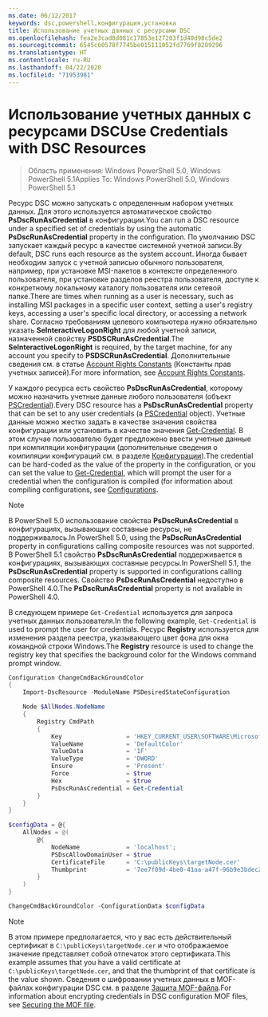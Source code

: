 ```yaml
---
ms.date: 06/12/2017
keywords: dsc,powershell,конфигурация,установка
title: Использование учетных данных с ресурсами DSC
ms.openlocfilehash: fea2e3cad8d081c17853e127203f1d40d98c5de2
ms.sourcegitcommit: 6545c60578f7745be015111052fd7769f8289296
ms.translationtype: HT
ms.contentlocale: ru-RU
ms.lasthandoff: 04/22/2020
ms.locfileid: "71953981"
---
```

# <a name="use-credentials-with-dsc-resources"></a><span data-ttu-id="633ce-103">Использование учетных данных с ресурсами DSC</span><span class="sxs-lookup"><span data-stu-id="633ce-103">Use Credentials with DSC Resources</span></span>

> <span data-ttu-id="633ce-104">Область применения: Windows PowerShell 5.0, Windows PowerShell 5.1</span><span class="sxs-lookup"><span data-stu-id="633ce-104">Applies To: Windows PowerShell 5.0, Windows PowerShell 5.1</span></span>

<span data-ttu-id="633ce-105">Ресурс DSC можно запускать с определенным набором учетных данных. Для этого используется автоматическое свойство **PsDscRunAsCredential** в конфигурации.</span><span class="sxs-lookup"><span data-stu-id="633ce-105">You can run a DSC resource under a specified set of credentials by using the automatic **PsDscRunAsCredential** property in the configuration.</span></span> <span data-ttu-id="633ce-106">По умолчанию DSC запускает каждый ресурс в качестве системной учетной записи.</span><span class="sxs-lookup"><span data-stu-id="633ce-106">By default, DSC runs each resource as the system account.</span></span> <span data-ttu-id="633ce-107">Иногда бывает необходим запуск с учетной записью обычного пользователя, например, при установке MSI-пакетов в контексте определенного пользователя, при установке разделов реестра пользователя, доступе к конкретному локальному каталогу пользователя или сетевой папке.</span><span class="sxs-lookup"><span data-stu-id="633ce-107">There are times when running as a user is necessary, such as installing MSI packages in a specific user context, setting a user's registry keys, accessing a user's specific local directory, or accessing a network share.</span></span> <span data-ttu-id="633ce-108">Согласно требованиям целевого компьютера нужно обязательно указать **SeInteractiveLogonRight** для любой учетной записи, назначенной свойству **PSDSCRunAsCredential**.</span><span class="sxs-lookup"><span data-stu-id="633ce-108">The **SeInteractiveLogonRight** is required, by the target machine, for any account you specify to **PSDSCRunAsCredential**.</span></span> <span data-ttu-id="633ce-109">Дополнительные сведения см. в статье [Account Rights Constants](/windows/desktop/secauthz/account-rights-constants) (Константы прав учетных записей).</span><span class="sxs-lookup"><span data-stu-id="633ce-109">For more information, see [Account Rights Constants](/windows/desktop/secauthz/account-rights-constants).</span></span>

<span data-ttu-id="633ce-110">У каждого ресурса есть свойство **PsDscRunAsCredential**, которому можно назначить учетные данные любого пользователя (объект [PSCredential](/dotnet/api/system.management.automation.pscredential)).</span><span class="sxs-lookup"><span data-stu-id="633ce-110">Every DSC resource has a **PsDscRunAsCredential** property that can be set to any user credentials (a [PSCredential](/dotnet/api/system.management.automation.pscredential) object).</span></span> <span data-ttu-id="633ce-111">Учетные данные можно жестко задать в качестве значения свойства конфигурации или установить в качестве значения [Get-Credential](/powershell/module/Microsoft.PowerShell.Security/Get-Credential). В этом случае пользователю будет предложено ввести учетные данные при компиляции конфигурации (дополнительные сведения о компиляции конфигураций см. в разделе [Конфигурации](configurations.md)).</span><span class="sxs-lookup"><span data-stu-id="633ce-111">The credential can be hard-coded as the value of the property in the configuration, or you can set the value to [Get-Credential](/powershell/module/Microsoft.PowerShell.Security/Get-Credential), which will prompt the user for a credential when the configuration is compiled (for information about compiling configurations, see [Configurations](configurations.md).</span></span>

> [!NOTE]
> <span data-ttu-id="633ce-112">В PowerShell 5.0 использование свойства **PsDscRunAsCredential** в конфигурациях, вызывающих составные ресурсы, не поддерживалось.</span><span class="sxs-lookup"><span data-stu-id="633ce-112">In PowerShell 5.0, using the **PsDscRunAsCredential** property in configurations calling composite resources was not supported.</span></span> <span data-ttu-id="633ce-113">В PowerShell 5.1 свойство **PsDscRunAsCredential** поддерживается в конфигурациях, вызывающих составные ресурсы.</span><span class="sxs-lookup"><span data-stu-id="633ce-113">In PowerShell 5.1, the **PsDscRunAsCredential** property is supported in configurations calling composite resources.</span></span> <span data-ttu-id="633ce-114">Свойство **PsDscRunAsCredential** недоступно в PowerShell 4.0.</span><span class="sxs-lookup"><span data-stu-id="633ce-114">The **PsDscRunAsCredential** property is not available in PowerShell 4.0.</span></span>

<span data-ttu-id="633ce-115">В следующем примере `Get-Credential` используется для запроса учетных данных пользователя.</span><span class="sxs-lookup"><span data-stu-id="633ce-115">In the following example, `Get-Credential` is used to prompt the user for credentials.</span></span> <span data-ttu-id="633ce-116">Ресурс **Registry** используется для изменения раздела реестра, указывающего цвет фона для окна командной строки Windows.</span><span class="sxs-lookup"><span data-stu-id="633ce-116">The **Registry** resource is used to change the registry key that specifies the background color for the Windows command prompt window.</span></span>

```powershell
Configuration ChangeCmdBackGroundColor
{
    Import-DscResource -ModuleName PSDesiredStateConfiguration

    Node $AllNodes.NodeName
    {
        Registry CmdPath
        {
            Key                  = 'HKEY_CURRENT_USER\SOFTWARE\Microsoft\Command Processor'
            ValueName            = 'DefaultColor'
            ValueData            = '1F'
            ValueType            = 'DWORD'
            Ensure               = 'Present'
            Force                = $true
            Hex                  = $true
            PsDscRunAsCredential = Get-Credential
        }
    }
}

$configData = @{
    AllNodes = @(
        @{
            NodeName             = 'localhost';
            PSDscAllowDomainUser = $true
            CertificateFile      = 'C:\publicKeys\targetNode.cer'
            Thumbprint           = '7ee7f09d-4be0-41aa-a47f-96b9e3bdec25'
        }
    )
}

ChangeCmdBackGroundColor -ConfigurationData $configData
```

> [!NOTE]
> <span data-ttu-id="633ce-117">В этом примере предполагается, что у вас есть действительный сертификат в `C:\publicKeys\targetNode.cer` и что отображаемое значение представляет собой отпечаток этого сертификата.</span><span class="sxs-lookup"><span data-stu-id="633ce-117">This example assumes that you have a valid certificate at `C:\publicKeys\targetNode.cer`, and that the thumbprint of that certificate is the value shown.</span></span> <span data-ttu-id="633ce-118">Сведения о шифровании учетных данных в MOF-файлах конфигурации DSC см. в разделе [Защита MOF-файла](../pull-server/secureMOF.md).</span><span class="sxs-lookup"><span data-stu-id="633ce-118">For information about encrypting credentials in DSC configuration MOF files, see [Securing the MOF file](../pull-server/secureMOF.md).</span></span>
